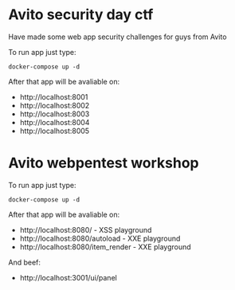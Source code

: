 # Avito security day ctf

Have made some web app security challenges for guys from Avito

To run app just type:

`docker-compose up -d`

After that app will be avaliable on:

- http://localhost:8001
- http://localhost:8002
- http://localhost:8003
- http://localhost:8004
- http://localhost:8005


# Avito webpentest workshop 

To run app just type:

`docker-compose up -d`

After that app will be avaliable on:

- http://localhost:8080/  - XSS playground
- http://localhost:8080/autoload  - XXE playground
- http://localhost:8080/item_render  - XXE playground

And beef:

- http://localhost:3001/ui/panel



